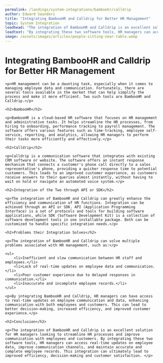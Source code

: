 ```yaml
---
permalink: /landings/system-integrations/bamboohr/calldrip
author: Edward Saunders
title: "Integrating BambooHR and Calldrip for Better HR Management"
topic: System Integration
leadhead: "The integration of BambooHR and Calldrip is an excellent solution for HR managers looking to streamline HR processes and improve communication with employees and customers"
leadtext: "By integrating these two software tools, HR managers can access real-time updates on employee data, improve communication channels, and maintain accurate and complete employee records. This integration can ultimately lead to improved efficiency, decision-making and customer satisfaction."
image: /assets/images/articles/people-sitting-near-table.webp
---
```

<div class="arttext">
	<h1>Integrating BambooHR and Calldrip for Better HR Management</h1>

	<p>HR management can be a daunting task, especially when it comes to managing employee data and communication. Fortunately, there are several tools available in the market that can help simplify the process and make it more efficient. Two such tools are BambooHR and Calldrip.</p>

	<h2>BambooHR</h2>

	<p>BambooHR is a cloud-based HR software that focuses on HR management and administrative tasks. It helps streamline the HR processes, from hiring to onboarding, performance tracking to payroll management. The software offers various features such as time-tracking, employee self-service, reporting, and analytics, allowing HR managers to perform their tasks more efficiently and effectively.</p>

	<h2>Calldrip</h2>

	<p>Calldrip is a communication software that integrates with existing CRM software or website. The software offers an instant response mechanism that connects a customer's phone call directly to a sales representative's phone, providing a quicker response time to potential customers. This leads to an improved customer experience, as customers receive answers to their queries almost instantly, without having to wait on hold or navigate an automated voice system.</p>

	<h2>Integration of the Two through API or SDK</h2>

	<p>The integration of BambooHR and Calldrip can greatly enhance the efficiency and communication of HR functions. Integration can be achieved through an API or SDK. API (Application Programming Interface) is a set of protocols and tools for building software applications, while SDK (Software Development Kit) is a collection of software development tools in one installable package. Both can be customized to handle specific integration needs.</p>

	<h2>Problems their Integration Solves</h2>

	<p>The integration of BambooHR and Calldrip can solve multiple problems associated with HR management, such as:</p>

	<ul>
		<li>Inefficient and slow communication between HR staff and employees.</li>
		<li>Lack of real-time updates on employee data and communication.</li>
		<li>Poor customer experience due to delayed responses in communication.</li>
		<li>Inaccurate and incomplete employee records.</li>
	</ul>

	<p>By integrating BambooHR and Calldrip, HR managers can have access to real-time updates on employee communication and data, enhancing communication with both employees and customers. This can lead to better decision-making, increased efficiency, and improved customer experience.</p>

	<h2>Conclusion</h2>

	<p>The integration of BambooHR and Calldrip is an excellent solution for HR managers looking to streamline HR processes and improve communication with employees and customers. By integrating these two software tools, HR managers can access real-time updates on employee data, improve communication channels, and maintain accurate and complete employee records. This integration can ultimately lead to improved efficiency, decision-making and customer satisfaction. </p>

</div>